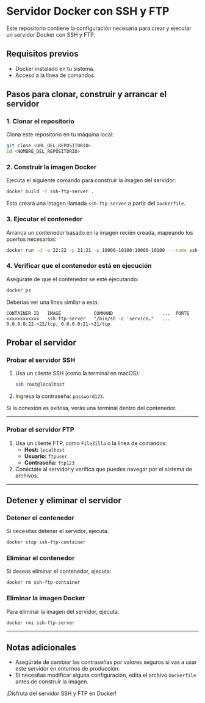 
# Servidor Docker con SSH y FTP

Este repositorio contiene la configuración necesaria para crear y ejecutar un servidor Docker con SSH y FTP.

## **Requisitos previos**

- Docker instalado en tu sistema.
- Acceso a la línea de comandos.

## **Pasos para clonar, construir y arrancar el servidor**

### 1. Clonar el repositorio
Clona este repositorio en tu máquina local:
```bash
git clone <URL_DEL_REPOSITORIO>
cd <NOMBRE_DEL_REPOSITORIO>
```

### 2. Construir la imagen Docker
Ejecuta el siguiente comando para construir la imagen del servidor:
```bash
docker build -t ssh-ftp-server .
```

Esto creará una imagen llamada `ssh-ftp-server` a partir del `Dockerfile`.

### 3. Ejecutar el contenedor
Arranca un contenedor basado en la imagen recién creada, mapeando los puertos necesarios:
```bash
docker run -d -p 22:22 -p 21:21 -p 10000-10100:10000-10100  --name ssh-ftp-container ssh-ftp-server
```

### 4. Verificar que el contenedor está en ejecución
Asegúrate de que el contenedor se esté ejecutando:
```bash
docker ps
```

Deberías ver una línea similar a esta:
```
CONTAINER ID   IMAGE            COMMAND                  ...  PORTS
xxxxxxxxxxxx   ssh-ftp-server   "/bin/sh -c 'service…"   ...  0.0.0.0:22->22/tcp, 0.0.0.0:21->21/tcp
```

## **Probar el servidor**

### Probar el servidor SSH
1. Usa un cliente SSH (como la terminal en macOS):
   ```bash
   ssh root@localhost
   ```
2. Ingresa la contraseña: `password123`.

Si la conexión es exitosa, verás una terminal dentro del contenedor.

---

### Probar el servidor FTP
1. Usa un cliente FTP, como `FileZilla` o la línea de comandos:
   - **Host:** `localhost`
   - **Usuario:** `ftpuser`
   - **Contraseña:** `ftp123`
2. Conéctate al servidor y verifica que puedes navegar por el sistema de archivos.

---

## **Detener y eliminar el servidor**

### Detener el contenedor
Si necesitas detener el servidor, ejecuta:
```bash
docker stop ssh-ftp-container
```

### Eliminar el contenedor
Si deseas eliminar el contenedor, ejecuta:
```bash
docker rm ssh-ftp-container
```

### Eliminar la imagen Docker
Para eliminar la imagen del servidor, ejecuta:
```bash
docker rmi ssh-ftp-server
```

---

## **Notas adicionales**

- Asegúrate de cambiar las contraseñas por valores seguros si vas a usar este servidor en entornos de producción.
- Si necesitas modificar alguna configuración, edita el archivo `Dockerfile` antes de construir la imagen.

¡Disfruta del servidor SSH y FTP en Docker!
